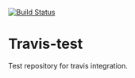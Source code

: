[![Build Status](https://travis-ci.com/eva-cerncic/Travis-test.svg?branch=master)](https://travis-ci.com/eva-cerncic/Travis-test)

# Travis-test
Test repository for travis integration.
